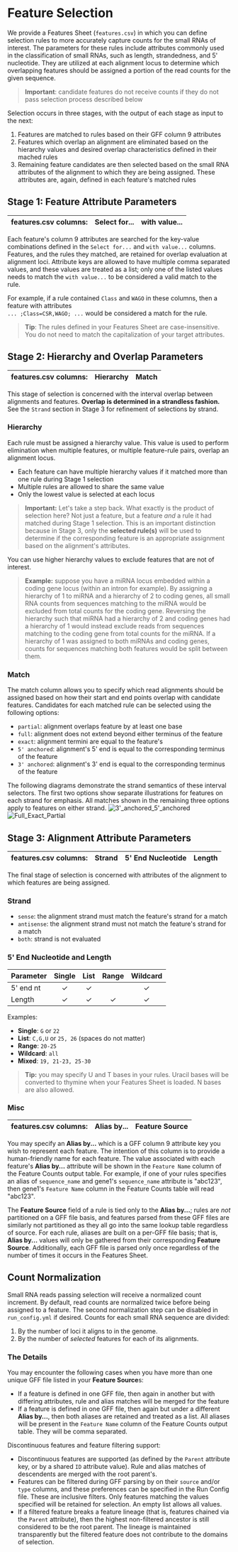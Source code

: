 # Feature Selection
We provide a Features Sheet (`features.csv`) in which you can define selection rules to more accurately capture counts for the small RNAs of interest. The parameters for these rules include attributes commonly used in the classification of small RNAs, such as length, strandedness, and 5' nucleotide. They are utilized at each alignment locus to determine which overlapping features should be assigned a portion of the read counts for the given sequence.

>**Important**: candidate features do not receive counts if they do not pass selection process described below

Selection occurs in three stages, with the output of each stage as input to the next:
1. Features are matched to rules based on their GFF column 9 attributes
2. Features which overlap an alignment are eliminated based on the hierarchy values and desired overlap characteristics defined in their mached rules
3. Remaining feature candidates are then selected based on the small RNA attributes of the alignment to which they are being assigned. These attributes are, again, defined in each feature's matched rules

## Stage 1: Feature Attribute Parameters
| features.csv columns: | Select for... | with value... |
|-----------------------|---------------|---------------|

Each feature's column 9 attributes are searched for the key-value combinations defined in the `Select for...` and `with value...` columns. Features, and the rules they matched, are retained for overlap evaluation at alignment loci. Attribute keys are allowed to have multiple comma separated values, and these values are treated as a list; only one of the listed values needs to match the `with value...` to be considered a valid match to the rule.

For example, if a rule contained `Class` and `WAGO` in these columns, then a feature with attributes<br>`... ;Class=CSR,WAGO; ...` would be considered a match for the rule.

>**Tip**: The rules defined in your Features Sheet are case-insensitive. You do not need to match the capitalization of your target attributes.

## Stage 2: Hierarchy and Overlap Parameters
| features.csv columns: | Hierarchy | Match |
|-----------------------|-----------|-------|

This stage of selection is concerned with the interval overlap between alignments and features. **Overlap is determined in a strandless fashion.** See the `Strand` section in Stage 3 for refinement of selections by strand.

### Hierarchy
Each rule must be assigned a hierarchy value. This value is used to perform elimination when multiple features, or multiple feature-rule pairs, overlap an alignment locus.
- Each feature can have multiple hierarchy values if it matched more than one rule during Stage 1 selection
- Multiple rules are allowed to share the same value
- Only the lowest value is selected at each locus

>**Important:**
Let's take a step back. What exactly is the product of selection here? Not just a feature, but a feature _and_ a rule it had matched during Stage 1 selection. This is an important distinction because in Stage 3, only the **selected rule(s)** will be used to determine if the corresponding feature is an appropriate assignment based on the alignment's attributes.

You can use higher hierarchy values to exclude features that are not of interest.

>**Example:** suppose you have a miRNA locus embedded within a coding gene locus (within an intron for example). By assigning a hierarchy of 1 to miRNA and a hierarchy of 2 to coding genes, all small RNA counts from sequences matching to the miRNA would be excluded from total counts for the coding gene. Reversing the hierarchy such that miRNA had a hierarchy of 2 and coding genes had a hierarchy of 1 would instead exclude reads from sequences matching to the coding gene from total counts for the miRNA. If a hierarchy of 1 was assigned to both miRNAs and coding genes, counts for sequences matching both features would be split between them.

### Match
The match column allows you to specify which read alignments should be assigned based on how their start and end points overlap with candidate features. Candidates for each matched rule can be selected using the following options:
- `partial`: alignment overlaps feature by at least one base
- `full`: alignment does not extend beyond either terminus of the feature
- `exact`: alignment termini are equal to the feature's
- `5' anchored`: alignment's 5' end is equal to the corresponding terminus of the feature
- `3' anchored`: alignment's 3' end is equal to the corresponding terminus of the feature

The following diagrams demonstrate the strand semantics of these interval selectors. The first two options show separate illustrations for features on each strand for emphasis. All matches shown in the remaining three options apply to features on either strand.
![3'_anchored_5'_anchored](../images/3'_anchored_5'_anchored.png)
![Full_Exact_Partial](../images/Full_Exact_Partial.png)

## Stage 3: Alignment Attribute Parameters
| features.csv columns: | Strand | 5' End Nucleotide | Length |
|-----------------------|--------|-------------------|--------|

The final stage of selection is concerned with attributes of the alignment to which features are being assigned.

### Strand
- `sense`: the alignment strand must match the feature's strand for a match
- `antisense`: the alignment strand must not match the feature's strand for a match
- `both`: strand is not evaluated


### 5' End Nucleotide and Length
| Parameter  | Single | List | Range | Wildcard |
|------------|:------:|:----:|:-----:|:--------:|
| 5' end nt  |   ✓    |  ✓   |       |    ✓     |
| Length     |   ✓    |  ✓   |   ✓   |    ✓     |

Examples:
- **Single**: `G` or `22`
- **List**: `C,G,U` or `25, 26` (spaces do not matter)
- **Range**: `20-25`
- **Wildcard**: `all`
- **Mixed**: `19, 21-23, 25-30`

>**Tip:** you may specify U and T bases in your rules. Uracil bases will be converted to thymine when your Features Sheet is loaded. N bases are also allowed.

### Misc
| features.csv columns: | Alias by... | Feature Source |
|-----------------------|-------------|----------------|

You may specify an **Alias by...** which is a GFF column 9 attribute key you wish to represent each feature. The intention of this column is to provide a human-friendly name for each feature. The value associated with each feature's **Alias by...** attribute will be shown in the `Feature Name` column of the Feature Counts output table.  For example, if one of your rules specifies an alias of `sequence_name` and gene1's `sequence_name` attribute is "abc123", then gene1's `Feature Name` column in the Feature Counts table will read "abc123".

The **Feature Source** field of a rule is tied only to the **Alias by...**; rules are _not_ partitioned on a GFF file basis, and features parsed from these GFF files are similarly not partitioned as they all go into the same lookup table regardless of source. For each rule, aliases are built on a per-GFF file basis; that is, **Alias by...** values will only be gathered from their corresponding **Feature Source**. Additionally, each GFF file is parsed only once regardless of the number of times it occurs in the Features Sheet.

## Count Normalization
Small RNA reads passing selection will receive a normalized count increment. By default, read counts are normalized twice before being assigned to a feature. The second normalization step can be disabled in `run_config.yml` if desired. Counts for each small RNA sequence are divided: 
1. By the number of loci it aligns to in the genome.
2. By the number of _selected_ features for each of its alignments.

### The Details
You may encounter the following cases when you have more than one unique GFF file listed in your **Feature Source**s:
- If a feature is defined in one GFF file, then again in another but with differing attributes, rule and alias matches will be merged for the feature
- If a feature is defined in one GFF file, then again but under a different **Alias by...**, then both aliases are retained and treated as a list. All aliases will be present in the `Feature Name` column of the Feature Counts output table. They will be comma separated.

Discontinuous features and feature filtering support:
- Discontinuous features are supported (as defined by the `Parent` attribute key, or by a shared `ID` attribute value). Rule and alias matches of descendents are merged with the root parent's.
- Features can be filtered during GFF parsing by on their `source` and/or `type` columns, and these preferences can be specified in the Run Config file. These are inclusive filters. Only features matching the values specified will be retained for selection. An empty list allows all values.
- If a filtered feature breaks a feature lineage (that is, features chained via the `Parent` attribute), then the highest non-filtered ancestor is still considered to be the root parent. The lineage is maintained transparently but the filtered feature does not contribute to the domains of selection.